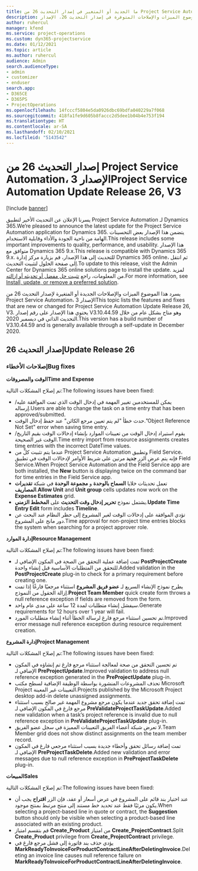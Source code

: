 ```yaml
---
title: ما الجديد أو المتغير في إصدار التحديث 26 من Project Service Automation، الإصدار 3
description: يسرد هذا الموضوع الميزات والإصلاحات المتوفرة في إصدار التحديث 26، الإصدار V3 من Project Service Automation.
author: ruhercul
manager: kfend
ms.service: project-operations
ms.custom: dyn365-projectservice
ms.date: 01/12/2021
ms.topic: article
ms.author: ruhercul
audience: Admin
search.audienceType:
- admin
- customizer
- enduser
search.app:
- D365CE
- D365PS
- ProjectOperations
ms.openlocfilehash: 14fcccf5804e5da0926dbc69bdfa040229a7f068
ms.sourcegitcommit: 418fa1fe9d605b8faccc2d5dee1b04b4e753f194
ms.translationtype: HT
ms.contentlocale: ar-SA
ms.lasthandoff: 02/10/2021
ms.locfileid: "5143542"
---
```

# <a name="project-service-automation-update-release-26-v3"></a><span data-ttu-id="6dd43-103">إصدار التحديث 26 من Project Service Automation، الإصدار 3</span><span class="sxs-lookup"><span data-stu-id="6dd43-103">Project Service Automation Update Release 26, V3</span></span>

[!include [banner](../includes/psa-now-project-operations.md)]

<span data-ttu-id="6dd43-104">يسرنا الإعلان عن التحديث الأخير لتطبيق Project Service Automation لـ Dynamics 365.</span><span class="sxs-lookup"><span data-stu-id="6dd43-104">We’re pleased to announce the latest update for the Project Service Automation application for Dynamics 365.</span></span> <span data-ttu-id="6dd43-105">يتضمن هذا الإصدار بعض التحسينات الهامة من ناحية الجودة والأداء وقابلية الاستخدام.</span><span class="sxs-lookup"><span data-stu-id="6dd43-105">This release includes some important improvements to quality, performance, and usability.</span></span> <span data-ttu-id="6dd43-106">هذا الإصدار متوافق مع Dynamics 365 9.x.</span><span class="sxs-lookup"><span data-stu-id="6dd43-106">This release is compatible with Dynamics 365 9.x.</span></span> <span data-ttu-id="6dd43-107">للتحديث إلى هذا الإصدار، قم بزيارة مركز إدارة Dynamics 365 online، ثم انتقل إلى صفحة الحلول لتثبيت التحديث.</span><span class="sxs-lookup"><span data-stu-id="6dd43-107">To update to this release, visit the Admin Center for Dynamics 365 online solutions page to install the update.</span></span> <span data-ttu-id="6dd43-108">لمزيد من المعلومات، راجع [تثبيت حل مفضل أو تحديثه أو إزالته](https://docs.microsoft.com/power-platform/admin/install-remove-preferred-solution).</span><span class="sxs-lookup"><span data-stu-id="6dd43-108">For more information, see [Install, update, or remove a preferred solution](https://docs.microsoft.com/power-platform/admin/install-remove-preferred-solution).</span></span>

<span data-ttu-id="6dd43-109">يسرد هذا الموضوع الميزات والإصلاحات الجديدة أو المتغيرة لإصدار التحديث 26 من Project Service Automation، الإصدار 3‬</span><span class="sxs-lookup"><span data-stu-id="6dd43-109">This topic lists the features and fixes that are new or changed for Project Service Automation Update Release 26, V3.</span></span> <span data-ttu-id="6dd43-110">يحتوي هذا الإصدار على رقم إصدار V3.10.44.59 وهو متاح بشكل عام من خلال التحديث الذاتي في ديسمبر 2020.</span><span class="sxs-lookup"><span data-stu-id="6dd43-110">This version has a build number of V3.10.44.59 and is generally available through a self-update in December 2020.</span></span>

## <a name="update-release-26"></a><span data-ttu-id="6dd43-111">إصدار التحديث 26</span><span class="sxs-lookup"><span data-stu-id="6dd43-111">Update Release 26</span></span>

### <a name="bug-fixes"></a><span data-ttu-id="6dd43-112">إصلاحات الأخطاء</span><span class="sxs-lookup"><span data-stu-id="6dd43-112">Bug fixes</span></span>

<span data-ttu-id="6dd43-113">**الوقت والمصروفات**</span><span class="sxs-lookup"><span data-stu-id="6dd43-113">**Time and Expense**</span></span>

<span data-ttu-id="6dd43-114">تم إصلاح المشكلات التالية:</span><span class="sxs-lookup"><span data-stu-id="6dd43-114">The following issues have been fixed:</span></span>

- <span data-ttu-id="6dd43-115">يمكن للمستخدمين تغيير المهمة في إدخال الوقت الذي تمت الموافقة عليه/إرساله.</span><span class="sxs-lookup"><span data-stu-id="6dd43-115">Users are able to change the task on a time entry that has been approved/submitted.</span></span>
- <span data-ttu-id="6dd43-116">حدث خطأ "لم يتم تعيين مرجع الكائن" عند حفظ إدخال الوقت.</span><span class="sxs-lookup"><span data-stu-id="6dd43-116">"Object Reference Not Set" error when saving time entry.</span></span>
- <span data-ttu-id="6dd43-117">يقوم استيراد إدخال الوقت من تعيينات الموارد بإنشاء إدخالات الوقت بقيم التاريخ/الوقت غير الصحيحة.</span><span class="sxs-lookup"><span data-stu-id="6dd43-117">Time entry import from resource assignments creates time entries with the incorrect DateTime values.</span></span>
- <span data-ttu-id="6dd43-118">عندما يتم تثبيت كلٍّ من Project Service Automation وتطبيق Field Service، فإنه يتم عرض الزر **جديد** مرتين على شريط الأوامر لإدخالات الوقت في تطبيق Field Service.</span><span class="sxs-lookup"><span data-stu-id="6dd43-118">When Project Service Automation and the Field Service app are both installed, the **New** button is displaying twice on the command bar for time entries in the Field Service app.</span></span>
- <span data-ttu-id="6dd43-119">تعمل تحديثات خلايا **السماح بالوحدة** و **مجموعة الوحدة** في شبكة **تقديرات المصاريف**.</span><span class="sxs-lookup"><span data-stu-id="6dd43-119">**Allow Unit** and **Unit group** cells updates now work on the **Expense Estimates** grid.</span></span>
- <span data-ttu-id="6dd43-120">يشتمل نموذج **تحرير إدخال وقت التحديث** على **المخطط الزمني**.</span><span class="sxs-lookup"><span data-stu-id="6dd43-120">**Update Time Entry Edit** form includes **Timeline**.</span></span>
- <span data-ttu-id="6dd43-121">تؤدي الموافقة على إدخالات الوقت لغير المشروع إلى حظر النظام عند البحث عن دور مانح على المشروع.</span><span class="sxs-lookup"><span data-stu-id="6dd43-121">Time approval for non-project time entries blocks the system when searching for a project approver role.</span></span>

<span data-ttu-id="6dd43-122">**إدارة الموارد**</span><span class="sxs-lookup"><span data-stu-id="6dd43-122">**Resource Management**</span></span>

<span data-ttu-id="6dd43-123">تم إصلاح المشكلات التالية:</span><span class="sxs-lookup"><span data-stu-id="6dd43-123">The following issues have been fixed:</span></span>

- <span data-ttu-id="6dd43-124">تمت إضافة عملية التحقق من الصحة في المكون الإضافي لـ **PostProjectCreate** للتحقق من المتطلبات الأساسية قبل إنشاء واحدة.</span><span class="sxs-lookup"><span data-stu-id="6dd43-124">Added validation in the **PostProjectCreate** plug-in to check for a primary requirement before creating one.</span></span>
- <span data-ttu-id="6dd43-125">يطرح نموذج الإنشاء السريع لـ **عضو فريق المشروع** استثناء مرجعيًا فارغًا إذا تمت إزالة الحقول من النموذج.</span><span class="sxs-lookup"><span data-stu-id="6dd43-125">**Project Team Member** quick create form throws a null reference exception if fields are removed from the form.</span></span>
- <span data-ttu-id="6dd43-126">سيفشل إنشاء متطلبات لمدة 12 ساعة على مدى عام واحد.</span><span class="sxs-lookup"><span data-stu-id="6dd43-126">Generate requirements for 12 hours over 1 year will fail.</span></span>
- <span data-ttu-id="6dd43-127">تم تحسين استثناء مرجع فارغ لرسالة الخطأ أثناء إنشاء متطلبات المورد.</span><span class="sxs-lookup"><span data-stu-id="6dd43-127">Improved error message null reference exception during resource requirement creation.</span></span>

<span data-ttu-id="6dd43-128">**إدارة المشروع**</span><span class="sxs-lookup"><span data-stu-id="6dd43-128">**Project Management**</span></span>

<span data-ttu-id="6dd43-129">تم إصلاح المشكلات التالية:</span><span class="sxs-lookup"><span data-stu-id="6dd43-129">The following issues have been fixed:</span></span>

- <span data-ttu-id="6dd43-130">تم تحسين التحقق من صحة لمعالجة استثناء مرجع فارغ تم إنشاؤه في المكون الإضافي لـ **PreProjectUpdate**.</span><span class="sxs-lookup"><span data-stu-id="6dd43-130">Improved validation to address null reference exception generated in the **PreProjectUpdate** plug-in.</span></span>
- <span data-ttu-id="6dd43-131">تحذف المشروعات المنشورة بواسطة الوظيفة الإضافية لسطح مكتب Microsoft Project التعيينات غير المعينة.</span><span class="sxs-lookup"><span data-stu-id="6dd43-131">Projects published by the Microsoft Project desktop add-in delete unassigned assignments.</span></span>
- <span data-ttu-id="6dd43-132">تمت إضافة تحقق جديد عندما يكون مرجع مشروع المهمة غير صالح بسبب استثناء مرجع فارغ في المكون الإضافي لـ **PreValidateProjectTaskUpdate**.</span><span class="sxs-lookup"><span data-stu-id="6dd43-132">Added new validation when a task’s project reference is invalid due to null reference exception in **PreValidateProjectTaskUpdate** plug-in.</span></span>
- <span data-ttu-id="6dd43-133">لا تعرض شبكة أعضاء الفريق التعيينات المميزة في سجل عضو الفريق.</span><span class="sxs-lookup"><span data-stu-id="6dd43-133">Team Member grid does not show distinct assignments on the team member record.</span></span>
- <span data-ttu-id="6dd43-134">تمت إضافة رسائل تحقق وأخطاء جديدة بسبب استثناء مرجعي فارغ في المكون الإضافي لـ **PreProjectTaskDelete**.</span><span class="sxs-lookup"><span data-stu-id="6dd43-134">Added new validation and error messages due to null reference exception in **PreProjectTaskDelete** plug-in.</span></span>

<span data-ttu-id="6dd43-135">**المبيعات**</span><span class="sxs-lookup"><span data-stu-id="6dd43-135">**Sales**</span></span>

<span data-ttu-id="6dd43-136">تم إصلاح المشكلات التالية:</span><span class="sxs-lookup"><span data-stu-id="6dd43-136">The following issues have been fixed:</span></span>

- <span data-ttu-id="6dd43-137">عند اختيار بند قائم على المشروع في عرض أسعار أو عقد، فإن الزر **اقتراح** يجب أن يكون مرئيًا فقط عند تحديد خط مستند إلى منتج مرتبط بمنتج موجود.</span><span class="sxs-lookup"><span data-stu-id="6dd43-137">When selecting a project-based line in quote or contract, the **Suggestion** button should only be visible when selecting a product-based line associated with an existing product.</span></span>
- <span data-ttu-id="6dd43-138">قم بتقسم امتياز **Create_Product** من امتياز **Create_ProjectContract**.</span><span class="sxs-lookup"><span data-stu-id="6dd43-138">Split **Create_Product** privilege from **Create_ProjectContract** privilege.</span></span>
- <span data-ttu-id="6dd43-139">يؤدي حذف بند فاتورة إلى فشل مرجع فارغ في **MarkReadyToInvoiceForProductContractLineAfterDeletingInvoice**.</span><span class="sxs-lookup"><span data-stu-id="6dd43-139">Deleting an invoice line causes null reference failure on **MarkReadyToInvoiceForProductContractLineAfterDeletingInvoice**.</span></span>
